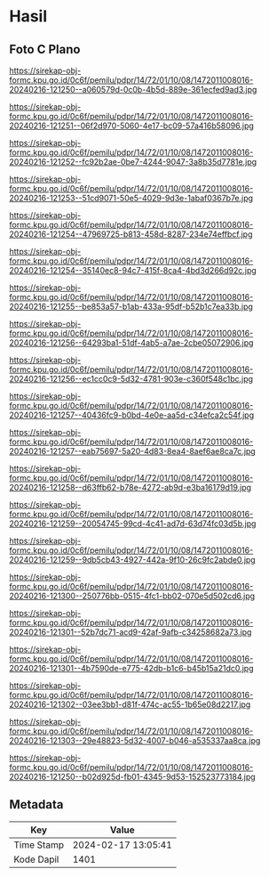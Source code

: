 # Hasil

## Foto C Plano

https://sirekap-obj-formc.kpu.go.id/0c6f/pemilu/pdpr/14/72/01/10/08/1472011008016-20240216-121250--a060579d-0c0b-4b5d-889e-361ecfed9ad3.jpg

https://sirekap-obj-formc.kpu.go.id/0c6f/pemilu/pdpr/14/72/01/10/08/1472011008016-20240216-121251--06f2d970-5060-4e17-bc09-57a416b58096.jpg

https://sirekap-obj-formc.kpu.go.id/0c6f/pemilu/pdpr/14/72/01/10/08/1472011008016-20240216-121252--fc92b2ae-0be7-4244-9047-3a8b35d7781e.jpg

https://sirekap-obj-formc.kpu.go.id/0c6f/pemilu/pdpr/14/72/01/10/08/1472011008016-20240216-121253--51cd9071-50e5-4029-9d3e-1abaf0367b7e.jpg

https://sirekap-obj-formc.kpu.go.id/0c6f/pemilu/pdpr/14/72/01/10/08/1472011008016-20240216-121254--47969725-b813-458d-8287-234e74effbcf.jpg

https://sirekap-obj-formc.kpu.go.id/0c6f/pemilu/pdpr/14/72/01/10/08/1472011008016-20240216-121254--35140ec8-94c7-415f-8ca4-4bd3d266d92c.jpg

https://sirekap-obj-formc.kpu.go.id/0c6f/pemilu/pdpr/14/72/01/10/08/1472011008016-20240216-121255--be853a57-b1ab-433a-95df-b52b1c7ea33b.jpg

https://sirekap-obj-formc.kpu.go.id/0c6f/pemilu/pdpr/14/72/01/10/08/1472011008016-20240216-121256--64293ba1-51df-4ab5-a7ae-2cbe05072906.jpg

https://sirekap-obj-formc.kpu.go.id/0c6f/pemilu/pdpr/14/72/01/10/08/1472011008016-20240216-121256--ec1cc0c9-5d32-4781-903e-c360f548c1bc.jpg

https://sirekap-obj-formc.kpu.go.id/0c6f/pemilu/pdpr/14/72/01/10/08/1472011008016-20240216-121257--40436fc9-b0bd-4e0e-aa5d-c34efca2c54f.jpg

https://sirekap-obj-formc.kpu.go.id/0c6f/pemilu/pdpr/14/72/01/10/08/1472011008016-20240216-121257--eab75697-5a20-4d83-8ea4-8aef6ae8ca7c.jpg

https://sirekap-obj-formc.kpu.go.id/0c6f/pemilu/pdpr/14/72/01/10/08/1472011008016-20240216-121258--d63ffb62-b78e-4272-ab9d-e3ba16179d19.jpg

https://sirekap-obj-formc.kpu.go.id/0c6f/pemilu/pdpr/14/72/01/10/08/1472011008016-20240216-121259--20054745-99cd-4c41-ad7d-63d74fc03d5b.jpg

https://sirekap-obj-formc.kpu.go.id/0c6f/pemilu/pdpr/14/72/01/10/08/1472011008016-20240216-121259--9db5cb43-4927-442a-9f10-26c9fc2abde0.jpg

https://sirekap-obj-formc.kpu.go.id/0c6f/pemilu/pdpr/14/72/01/10/08/1472011008016-20240216-121300--250776bb-0515-4fc1-bb02-070e5d502cd6.jpg

https://sirekap-obj-formc.kpu.go.id/0c6f/pemilu/pdpr/14/72/01/10/08/1472011008016-20240216-121301--52b7dc71-acd9-42af-9afb-c34258682a73.jpg

https://sirekap-obj-formc.kpu.go.id/0c6f/pemilu/pdpr/14/72/01/10/08/1472011008016-20240216-121301--4b7590de-e775-42db-b1c6-b45b15a21dc0.jpg

https://sirekap-obj-formc.kpu.go.id/0c6f/pemilu/pdpr/14/72/01/10/08/1472011008016-20240216-121302--03ee3bb1-d81f-474c-ac55-1b65e08d2217.jpg

https://sirekap-obj-formc.kpu.go.id/0c6f/pemilu/pdpr/14/72/01/10/08/1472011008016-20240216-121303--29e48823-5d32-4007-b046-a535337aa8ca.jpg

https://sirekap-obj-formc.kpu.go.id/0c6f/pemilu/pdpr/14/72/01/10/08/1472011008016-20240216-121250--b02d925d-fb01-4345-9d53-152523773184.jpg


## Metadata

| Key        | Value               |
| ---------- | ------------------- |
| Time Stamp | 2024-02-17 13:05:41 |
| Kode Dapil | 1401                |



